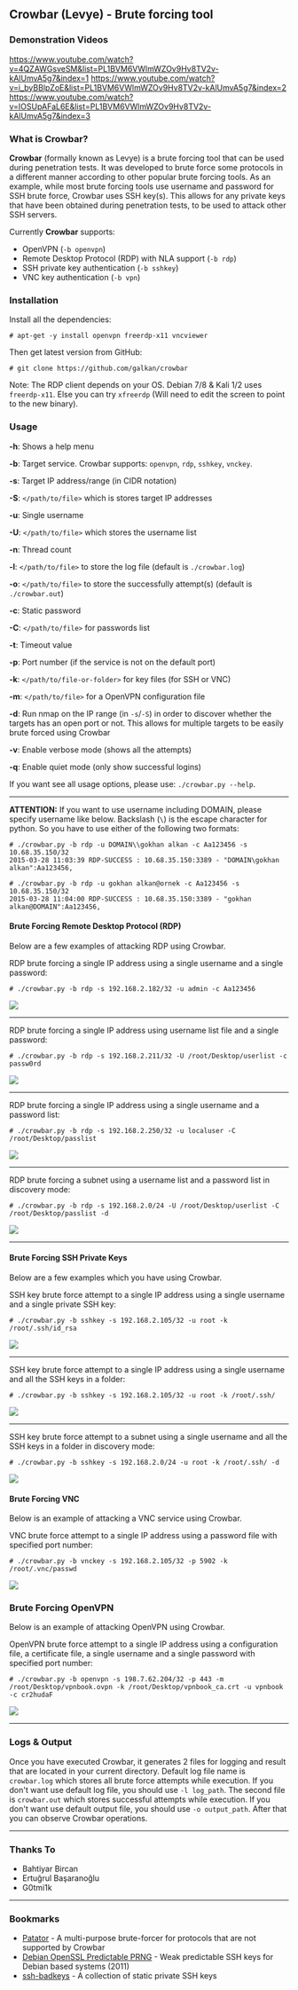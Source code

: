 ## Crowbar (Levye) - Brute forcing tool

### Demonstration Videos

https://www.youtube.com/watch?v=4QZAWGsveSM&list=PL1BVM6VWlmWZOv9Hv8TV2v-kAlUmvA5g7&index=1
https://www.youtube.com/watch?v=i_byBBlpZoE&list=PL1BVM6VWlmWZOv9Hv8TV2v-kAlUmvA5g7&index=2
https://www.youtube.com/watch?v=IOSUpAFaL6E&list=PL1BVM6VWlmWZOv9Hv8TV2v-kAlUmvA5g7&index=3

### What is Crowbar?

**Crowbar** (formally known as Levye) is a brute forcing tool that can be used during penetration tests. It was developed to brute force some protocols in a different manner according to other popular brute forcing tools. As an example, while most brute forcing tools use username and password for SSH brute force, Crowbar uses SSH key(s). This allows for any private keys that have been obtained during penetration tests, to be used to attack other SSH servers.

Currently **Crowbar** supports:

- OpenVPN (`-b openvpn`)
- Remote Desktop Protocol (RDP) with NLA support (`-b rdp`)
- SSH private key authentication (`-b sshkey`)
- VNC key authentication (`-b vpn`)


### Installation

Install all the dependencies:

```
# apt-get -y install openvpn freerdp-x11 vncviewer
```

Then get latest version from GitHub:

```
# git clone https://github.com/galkan/crowbar
```

Note: The RDP client depends on your OS. Debian 7/8 & Kali 1/2 uses `freerdp-x11`. Else you can try `xfreerdp` (Will need to edit the screen to point to the new binary).

### Usage

**-h**: Shows a help menu

**-b**: Target service. Crowbar supports: `openvpn`, `rdp`, `sshkey`, `vnckey`.

**-s**: Target IP address/range (in CIDR notation)

**-S**: `</path/to/file>` which is stores target IP addresses

**-u**: Single username

**-U**: `</path/to/file>` which stores the username list

**-n**: Thread count

**-l**: `</path/to/file>` to store the log file (default is `./crowbar.log`)

**-o**: `</path/to/file>` to store the successfully attempt(s) (default is `./crowbar.out`)

**-c**: Static password

**-C**: `</path/to/file>` for passwords list

**-t**: Timeout value

**-p**: Port number (if the service is not on the default port)

**-k**: `</path/to/file-or-folder>` for key files (for SSH or VNC)

**-m**: `</path/to/file>` for a OpenVPN configuration file

**-d**: Run nmap on the IP range (in `-s`/`-S`) in order to discover whether the targets has an open port or not. This allows for multiple targets to be easily brute forced using Crowbar

**-v**: Enable verbose mode (shows all the attempts)

**-q**: Enable quiet mode (only show successful logins)

If you want see all usage options, please use: `./crowbar.py --help`.

- - -

**ATTENTION:** If you want to use username including DOMAIN, please specify username like below. Backslash (`\`) is the escape character for python. So you have to use either of the following two formats:

```
# ./crowbar.py -b rdp -u DOMAIN\\gokhan alkan -c Aa123456 -s 10.68.35.150/32
2015-03-28 11:03:39 RDP-SUCCESS : 10.68.35.150:3389 - "DOMAIN\gokhan alkan":Aa123456,
```

```
# ./crowbar.py -b rdp -u gokhan alkan@ornek -c Aa123456 -s 10.68.35.150/32
2015-03-28 11:04:00 RDP-SUCCESS : 10.68.35.150:3389 - "gokhan alkan@DOMAIN":Aa123456,
```



#### Brute Forcing Remote Desktop Protocol (RDP)

Below are a few examples of attacking RDP using Crowbar.



RDP brute forcing a single IP address using a single username and a single password:

```
# ./crowbar.py -b rdp -s 192.168.2.182/32 -u admin -c Aa123456
```

![](https://raw.githubusercontent.com/galkan/crowbar/master/images/crowbar-rdp.jpg)


- - -


RDP brute forcing a single IP address using username list file and a single password:

```
# ./crowbar.py -b rdp -s 192.168.2.211/32 -U /root/Desktop/userlist -c passw0rd
```

![](https://raw.githubusercontent.com/galkan/crowbar/master/images/crowvar-rdp-dosya.jpg)


- - -


RDP brute forcing a single IP address using a single username and a password list:

```
# ./crowbar.py -b rdp -s 192.168.2.250/32 -u localuser -C /root/Desktop/passlist
```

![](https://raw.githubusercontent.com/galkan/crowbar/master/images/crowvar-rdp-dosya2.jpg)


- - -


RDP brute forcing a subnet using a username list and a password list in discovery mode:

```
# ./crowbar.py -b rdp -s 192.168.2.0/24 -U /root/Desktop/userlist -C /root/Desktop/passlist -d
```

![](https://raw.githubusercontent.com/galkan/crowbar/master/images/crowvar-rdp-kadi-parola-dosya.jpg)


- - -


#### Brute Forcing SSH Private Keys

Below are a few examples which you have using Crowbar.



SSH key brute force attempt to a single IP address using a single username and a single private SSH key:

```
# ./crowbar.py -b sshkey -s 192.168.2.105/32 -u root -k /root/.ssh/id_rsa
```

![](https://raw.githubusercontent.com/galkan/crowbar/master/images/crowbar-ssh1.jpg)


- - -


SSH key brute force attempt to a single IP address using a single username and all the SSH keys in a folder:

```
# ./crowbar.py -b sshkey -s 192.168.2.105/32 -u root -k /root/.ssh/
```

![](https://raw.githubusercontent.com/galkan/crowbar/master/images/crowbar-ssh2.jpg)


- - -


SSH key brute force attempt to a subnet using a single username and all the SSH keys in a folder in discovery mode:

```
# ./crowbar.py -b sshkey -s 192.168.2.0/24 -u root -k /root/.ssh/ -d
```

![](https://raw.githubusercontent.com/galkan/crowbar/master/images/crowbar-ssh3.jpg)



#### Brute Forcing VNC

Below is an example of attacking a VNC service using Crowbar.



VNC brute force attempt to a single IP address using a password file with specified port number:

```
# ./crowbar.py -b vnckey -s 192.168.2.105/32 -p 5902 -k /root/.vnc/passwd
```

![](https://raw.githubusercontent.com/galkan/crowbar/master/images/crowbar-vnc.jpg)



### Brute Forcing OpenVPN

Below is an example of attacking OpenVPN using Crowbar.



OpenVPN brute force attempt to a single IP address using a configuration file, a certificate file, a single username and a single password with specified port number:

```
# ./crowbar.py -b openvpn -s 198.7.62.204/32 -p 443 -m /root/Desktop/vpnbook.ovpn -k /root/Desktop/vpnbook_ca.crt -u vpnbook -c cr2hudaF
```

![](https://raw.githubusercontent.com/galkan/crowbar/master/images/crowbar-vpn.jpg)



- - -

### Logs & Output

Once you have executed Crowbar, it generates 2 files for logging and result that are located in your current directory. Default log file name is `crowbar.log` which stores all brute force attempts while execution. If you don't want use default log file, you should use `-l log_path`. The second file is `crowbar.out` which stores successful attempts while execution. If you don't want use default output file, you should use `-o output_path`. After that you can observe Crowbar operations.


- - -

### Thanks To

- Bahtiyar Bircan
- Ertuğrul Başaranoğlu
- G0tmi1k



- - -

### Bookmarks

- [Patator](https://github.com/lanjelot/patator) - A multi-purpose brute-forcer for protocols that are not supported by Crowbar
- [Debian OpenSSL Predictable PRNG](https://github.com/g0tmi1k/debian-ssh) - Weak predictable SSH keys for Debian based systems (2011)
- [ssh-badkeys](https://github.com/rapid7/ssh-badkeys) - A collection of static private SSH keys
